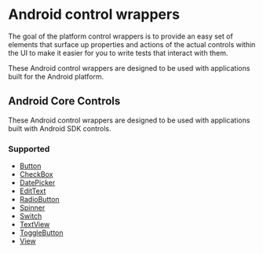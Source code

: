 # Android control wrappers

The goal of the platform control wrappers is to provide an easy set of elements that surface up properties and actions of the actual controls within the UI to make it easier for you to write tests that interact with them. 

These Android control wrappers are designed to be used with applications built for the Android platform.

## Android Core Controls

These Android control wrappers are designed to be used with applications built with Android SDK controls.

### Supported

- [Button](../../src/Legerity/Android/Elements/Core/Button.cs)
- [CheckBox](../../src/Legerity/Android/Elements/Core/CheckBox.cs)
- [DatePicker](../../src/Legerity/Android/Elements/Core/DatePicker.cs)
- [EditText](../../src/Legerity/Android/Elements/Core/EditText.cs)
- [RadioButton](../../src/Legerity/Android/Elements/Core/RadioButton.cs)
- [Spinner](../../src/Legerity/Android/Elements/Core/Spinner.cs)
- [Switch](../../src/Legerity/Android/Elements/Core/Switch.cs)
- [TextView](../../src/Legerity/Android/Elements/Core/TextView.cs)
- [ToggleButton](../../src/Legerity/Android/Elements/Core/ToggleButton.cs)
- [View](../../src/Legerity/Android/Elements/Core/View.cs)
